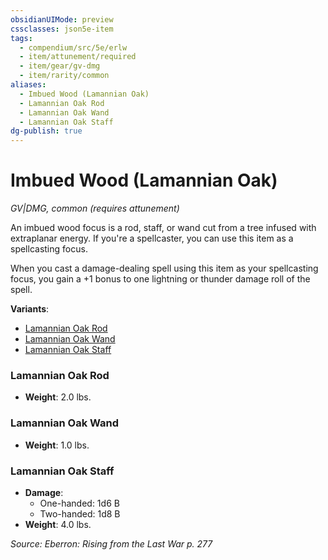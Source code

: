 ```yaml
---
obsidianUIMode: preview
cssclasses: json5e-item
tags:
  - compendium/src/5e/erlw
  - item/attunement/required
  - item/gear/gv-dmg
  - item/rarity/common
aliases:
  - Imbued Wood (Lamannian Oak)
  - Lamannian Oak Rod
  - Lamannian Oak Wand
  - Lamannian Oak Staff
dg-publish: true
---
```

# Imbued Wood (Lamannian Oak)
*GV|DMG, common (requires attunement)*  


An imbued wood focus is a rod, staff, or wand cut from a tree infused with extraplanar energy. If you're a spellcaster, you can use this item as a spellcasting focus.

When you cast a damage-dealing spell using this item as your spellcasting focus, you gain a +1 bonus to one lightning or thunder damage roll of the spell.

**Variants**:
- [Lamannian Oak Rod](#Lamannian%20Oak%20Rod)
- [Lamannian Oak Wand](#Lamannian%20Oak%20Wand)
- [Lamannian Oak Staff](#Lamannian%20Oak%20Staff)

### Lamannian Oak Rod

- **Weight**: 2.0 lbs.

### Lamannian Oak Wand

- **Weight**: 1.0 lbs.

### Lamannian Oak Staff

- **Damage**:
  - One-handed: 1d6 B
  - Two-handed: 1d8 B
- **Weight**: 4.0 lbs.


*Source: Eberron: Rising from the Last War p. 277*
